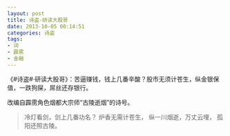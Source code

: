 ```yaml
---
layout: post
title: 诗盗·研读大股哥
date: 2013-10-05 00:14:51
categories: 诗盗
tags:
- 词
- 霹雳
- 金融
---
```

《#诗盗#·研读大股哥》：苦逼赚钱，钱上几番辛酸？股市无须计苍生，纵金银保值，一跌狗屎，屌丝还存银行。

改编自霹雳角色烟都大宗师“古陵逝烟”的诗号。

> 冷灯看剑，剑上几番功名？
> 炉香无需计苍生，
> 纵一川烟逝，万丈云埋，
> 孤阳还照古陵。

